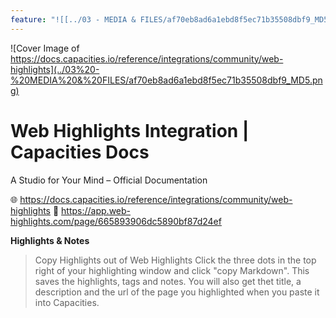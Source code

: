 ```yaml
---
feature: "![[../03 - MEDIA & FILES/af70eb8ad6a1ebd8f5ec71b35508dbf9_MD5.png]]"
---
```


![Cover Image of https://docs.capacities.io/reference/integrations/community/web-highlights](../03%20-%20MEDIA%20&%20FILES/af70eb8ad6a1ebd8f5ec71b35508dbf9_MD5.png)

# Web Highlights Integration | Capacities Docs
A Studio for Your Mind – Official Documentation

🌐 https://docs.capacities.io/reference/integrations/community/web-highlights
🔗 https://app.web-highlights.com/page/665893906dc5890bf87d24ef


**Highlights & Notes**

> Copy Highlights out of Web Highlights​
Click the three dots in the top right of your highlighting window and click "copy Markdown". This saves the highlights, tags and notes. You will also get thet title, a description and the url of the page you highlighted when you paste it into Capacities.
